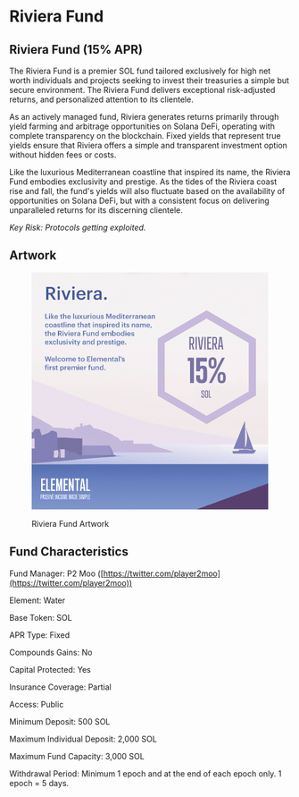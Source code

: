 # Riviera Fund

## Riviera Fund (15% APR)

The Riviera Fund is a premier SOL fund tailored exclusively for high net worth individuals and projects seeking to invest their treasuries a simple but secure environment. The Riviera Fund delivers exceptional risk-adjusted returns, and personalized attention to its clientele.

As an actively managed fund, Riviera generates returns primarily through yield farming and arbitrage opportunities on Solana DeFi, operating with complete transparency on the blockchain. Fixed yields that represent true yields ensure that Riviera offers a simple and transparent investment option without hidden fees or costs.

Like the luxurious Mediterranean coastline that inspired its name, the Riviera Fund embodies exclusivity and prestige. As the tides of the Riviera coast rise and fall, the fund's yields will also fluctuate based on the availability of opportunities on Solana DeFi, but with a consistent focus on delivering unparalleled returns for its discerning clientele.

_Key Risk: Protocols getting exploited._

## Artwork

<figure><img src="../../.gitbook/assets/23_03_30_riviera_launch.png" alt=""><figcaption><p>Riviera Fund Artwork</p></figcaption></figure>

## Fund Characteristics

Fund Manager: P2 Moo ([https://twitter.com/player2moo](https://twitter.com/player2moo))

Element: Water

Base Token: SOL

APR Type: Fixed

Compounds Gains: No

Capital Protected: Yes

Insurance Coverage: Partial

Access: Public

Minimum Deposit: 500 SOL

Maximum Individual Deposit: 2,000 SOL

Maximum Fund Capacity: 3,000 SOL

Withdrawal Period: Minimum 1 epoch and at the end of each epoch only. 1 epoch = 5 days.
